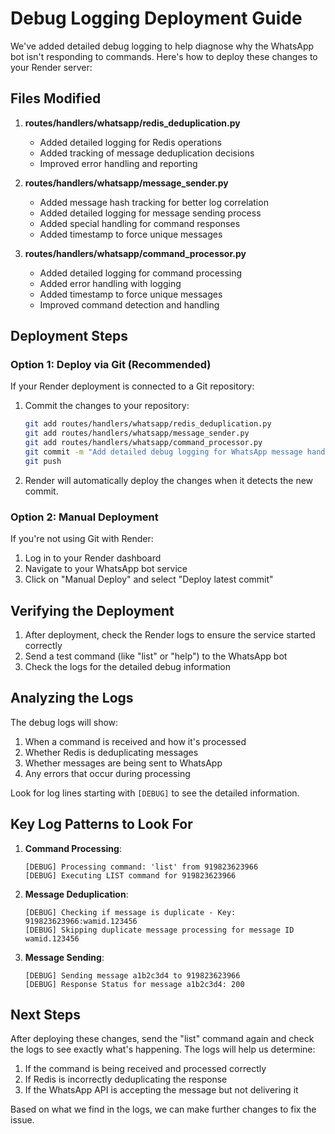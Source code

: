 # Debug Logging Deployment Guide

We've added detailed debug logging to help diagnose why the WhatsApp bot isn't responding to commands. Here's how to deploy these changes to your Render server:

## Files Modified

1. **routes/handlers/whatsapp/redis_deduplication.py**
   - Added detailed logging for Redis operations
   - Added tracking of message deduplication decisions
   - Improved error handling and reporting

2. **routes/handlers/whatsapp/message_sender.py**
   - Added message hash tracking for better log correlation
   - Added detailed logging for message sending process
   - Added special handling for command responses
   - Added timestamp to force unique messages

3. **routes/handlers/whatsapp/command_processor.py**
   - Added detailed logging for command processing
   - Added error handling with logging
   - Added timestamp to force unique messages
   - Improved command detection and handling

## Deployment Steps

### Option 1: Deploy via Git (Recommended)

If your Render deployment is connected to a Git repository:

1. Commit the changes to your repository:
   ```bash
   git add routes/handlers/whatsapp/redis_deduplication.py
   git add routes/handlers/whatsapp/message_sender.py
   git add routes/handlers/whatsapp/command_processor.py
   git commit -m "Add detailed debug logging for WhatsApp message handling"
   git push
   ```

2. Render will automatically deploy the changes when it detects the new commit.

### Option 2: Manual Deployment

If you're not using Git with Render:

1. Log in to your Render dashboard
2. Navigate to your WhatsApp bot service
3. Click on "Manual Deploy" and select "Deploy latest commit"

## Verifying the Deployment

1. After deployment, check the Render logs to ensure the service started correctly
2. Send a test command (like "list" or "help") to the WhatsApp bot
3. Check the logs for the detailed debug information

## Analyzing the Logs

The debug logs will show:

1. When a command is received and how it's processed
2. Whether Redis is deduplicating messages
3. Whether messages are being sent to WhatsApp
4. Any errors that occur during processing

Look for log lines starting with `[DEBUG]` to see the detailed information.

## Key Log Patterns to Look For

1. **Command Processing**:
   ```
   [DEBUG] Processing command: 'list' from 919823623966
   [DEBUG] Executing LIST command for 919823623966
   ```

2. **Message Deduplication**:
   ```
   [DEBUG] Checking if message is duplicate - Key: 919823623966:wamid.123456
   [DEBUG] Skipping duplicate message processing for message ID wamid.123456
   ```

3. **Message Sending**:
   ```
   [DEBUG] Sending message a1b2c3d4 to 919823623966
   [DEBUG] Response Status for message a1b2c3d4: 200
   ```

## Next Steps

After deploying these changes, send the "list" command again and check the logs to see exactly what's happening. The logs will help us determine:

1. If the command is being received and processed correctly
2. If Redis is incorrectly deduplicating the response
3. If the WhatsApp API is accepting the message but not delivering it

Based on what we find in the logs, we can make further changes to fix the issue. 